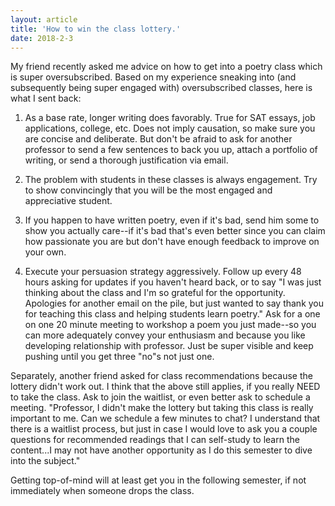 ```yaml
---
layout: article
title: 'How to win the class lottery.'
date: 2018-2-3
---
```


My friend recently asked me advice on how to get into a poetry class which is super oversubscribed. Based on my experience sneaking into (and subsequently being super engaged with) oversubscribed classes, here is what I sent back:

1. As a base rate, longer writing does favorably. True for SAT essays, job applications, college, etc. Does not imply causation, so make sure you are concise and deliberate. But don't be afraid to ask for another professor to send a few sentences to back you up, attach a portfolio of writing, or send a thorough justification via email.

2. The problem with students in these classes is always engagement. Try to show convincingly that you will be the most engaged and appreciative student.

3. If you happen to have written poetry, even if it's bad, send him some to show you actually care--if it's bad that's even better since you can claim how passionate you are but don't have enough feedback to improve on your own.

4. Execute your persuasion strategy aggressively. Follow up every 48 hours asking for updates if you haven't heard back, or to say "I was just thinking about the class and I'm so grateful for the opportunity. Apologies for another email on the pile, but just wanted to say thank you for teaching this class and helping students learn poetry." Ask for a one on one 20 minute meeting to workshop a poem you just made--so you can more adequately convey your enthusiasm and because you like developing relationship with professor. Just be super visible and keep pushing until you get three "no"s not just one.

Separately, another friend asked for class recommendations because the lottery didn't work out. I think that the above still applies, if you really NEED to take the class. Ask to join the waitlist, or even better ask to schedule a meeting. "Professor, I didn't make the lottery but taking this class is really important to me. Can we schedule a few minutes to chat? I understand that there is a waitlist process, but just in case I would love to ask you a couple questions for recommended readings that I can self-study to learn the content...I may not have another opportunity as I do this semester to dive into the subject."

Getting top-of-mind will at least get you in the following semester, if not immediately when someone drops the class.
